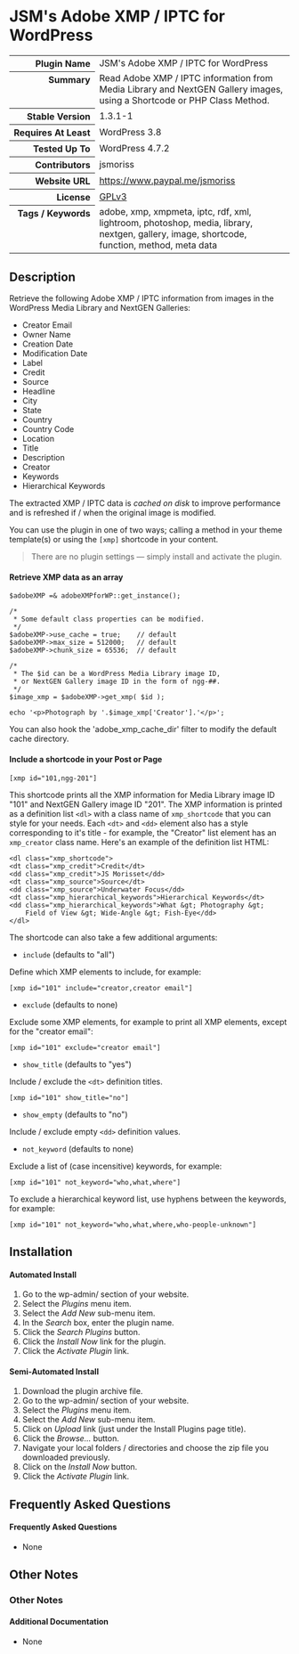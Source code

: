 <h1>JSM&#039;s Adobe XMP / IPTC for WordPress</h1>

<table>
<tr><th align="right" valign="top" nowrap>Plugin Name</th><td>JSM&#039;s Adobe XMP / IPTC for WordPress</td></tr>
<tr><th align="right" valign="top" nowrap>Summary</th><td>Read Adobe XMP / IPTC information from Media Library and NextGEN Gallery images, using a Shortcode or PHP Class Method.</td></tr>
<tr><th align="right" valign="top" nowrap>Stable Version</th><td>1.3.1-1</td></tr>
<tr><th align="right" valign="top" nowrap>Requires At Least</th><td>WordPress 3.8</td></tr>
<tr><th align="right" valign="top" nowrap>Tested Up To</th><td>WordPress 4.7.2</td></tr>
<tr><th align="right" valign="top" nowrap>Contributors</th><td>jsmoriss</td></tr>
<tr><th align="right" valign="top" nowrap>Website URL</th><td><a href="https://www.paypal.me/jsmoriss">https://www.paypal.me/jsmoriss</a></td></tr>
<tr><th align="right" valign="top" nowrap>License</th><td><a href="https://www.gnu.org/licenses/gpl.txt">GPLv3</a></td></tr>
<tr><th align="right" valign="top" nowrap>Tags / Keywords</th><td>adobe, xmp, xmpmeta, iptc, rdf, xml, lightroom, photoshop, media, library, nextgen, gallery, image, shortcode, function, method, meta data</td></tr>
</table>

<h2>Description</h2>

<p>Retrieve the following Adobe XMP / IPTC information from images in the WordPress Media Library and NextGEN Galleries:</p>

<ul>
<li>Creator Email</li>
<li>Owner Name</li>
<li>Creation Date</li>
<li>Modification Date</li>
<li>Label</li>
<li>Credit</li>
<li>Source</li>
<li>Headline</li>
<li>City</li>
<li>State</li>
<li>Country</li>
<li>Country Code</li>
<li>Location</li>
<li>Title</li>
<li>Description</li>
<li>Creator</li>
<li>Keywords</li>
<li>Hierarchical Keywords</li>
</ul>

<p>The extracted XMP / IPTC data is <em>cached on disk</em> to improve performance and is refreshed if / when the original image is modified.</p>

<p>You can use the plugin in one of two ways; calling a method in your theme template(s) or using the <code>[xmp]</code> shortcode in your content.</p>

<blockquote>
<p>There are no plugin settings &mdash; simply install and activate the plugin.</p>
</blockquote>

<h4>Retrieve XMP data as an array</h4>

<pre><code>$adobeXMP =&amp; adobeXMPforWP::get_instance();

/*
 * Some default class properties can be modified.
 */
$adobeXMP-&gt;use_cache = true;    // default
$adobeXMP-&gt;max_size = 512000;   // default
$adobeXMP-&gt;chunk_size = 65536;  // default

/*
 * The $id can be a WordPress Media Library image ID,
 * or NextGEN Gallery image ID in the form of ngg-##.
 */
$image_xmp = $adobeXMP-&gt;get_xmp( $id );

echo '&lt;p&gt;Photograph by '.$image_xmp['Creator'].'&lt;/p&gt;';
</code></pre>

<p>You can also hook the 'adobe_xmp_cache_dir' filter to modify the default cache directory.</p>

<h4>Include a shortcode in your Post or Page</h4>

<pre><code>[xmp id="101,ngg-201"]
</code></pre>

<p>This shortcode prints all the XMP information for Media Library image ID "101" and NextGEN Gallery image ID "201". The XMP information is printed as a definition list <code>&lt;dl&gt;</code> with a class name of <code>xmp_shortcode</code> that you can style for your needs. Each <code>&lt;dt&gt;</code> and <code>&lt;dd&gt;</code> element also has a style corresponding to it's title - for example, the "Creator" list element has an <code>xmp_creator</code> class name. Here's an example of the definition list HTML:</p>

<pre><code>&lt;dl class="xmp_shortcode"&gt;
&lt;dt class="xmp_credit"&gt;Credit&lt;/dt&gt;
&lt;dd class="xmp_credit"&gt;JS Morisset&lt;/dd&gt;
&lt;dt class="xmp_source"&gt;Source&lt;/dt&gt;
&lt;dd class="xmp_source"&gt;Underwater Focus&lt;/dd&gt;
&lt;dt class="xmp_hierarchical_keywords"&gt;Hierarchical Keywords&lt;/dt&gt;
&lt;dd class="xmp_hierarchical_keywords"&gt;What &amp;gt; Photography &amp;gt; 
    Field of View &amp;gt; Wide-Angle &amp;gt; Fish-Eye&lt;/dd&gt;
&lt;/dl&gt;
</code></pre>

<p>The shortcode can also take a few additional arguments:</p>

<ul>
<li><code>include</code> (defaults to "all")</li>
</ul>

<p>Define which XMP elements to include, for example:</p>

<pre><code>[xmp id="101" include="creator,creator email"]
</code></pre>

<ul>
<li><code>exclude</code> (defaults to none)</li>
</ul>

<p>Exclude some XMP elements, for example to print all XMP elements, except for the "creator email":</p>

<pre><code>[xmp id="101" exclude="creator email"]
</code></pre>

<ul>
<li><code>show_title</code> (defaults to "yes")</li>
</ul>

<p>Include / exclude the <code>&lt;dt&gt;</code> definition titles.</p>

<pre><code>[xmp id="101" show_title="no"]
</code></pre>

<ul>
<li><code>show_empty</code> (defaults to "no")</li>
</ul>

<p>Include / exclude empty <code>&lt;dd&gt;</code> definition values.</p>

<ul>
<li><code>not_keyword</code> (defaults to none)</li>
</ul>

<p>Exclude a list of (case incensitive) keywords, for example:</p>

<pre><code>[xmp id="101" not_keyword="who,what,where"]
</code></pre>

<p>To exclude a hierarchical keyword list, use hyphens between the keywords, for example:</p>

<pre><code>[xmp id="101" not_keyword="who,what,where,who-people-unknown"]
</code></pre>


<h2>Installation</h2>

<h4>Automated Install</h4>

<ol>
<li>Go to the wp-admin/ section of your website.</li>
<li>Select the <em>Plugins</em> menu item.</li>
<li>Select the <em>Add New</em> sub-menu item.</li>
<li>In the <em>Search</em> box, enter the plugin name.</li>
<li>Click the <em>Search Plugins</em> button.</li>
<li>Click the <em>Install Now</em> link for the plugin.</li>
<li>Click the <em>Activate Plugin</em> link.</li>
</ol>

<h4>Semi-Automated Install</h4>

<ol>
<li>Download the plugin archive file.</li>
<li>Go to the wp-admin/ section of your website.</li>
<li>Select the <em>Plugins</em> menu item.</li>
<li>Select the <em>Add New</em> sub-menu item.</li>
<li>Click on <em>Upload</em> link (just under the Install Plugins page title).</li>
<li>Click the <em>Browse...</em> button.</li>
<li>Navigate your local folders / directories and choose the zip file you downloaded previously.</li>
<li>Click on the <em>Install Now</em> button.</li>
<li>Click the <em>Activate Plugin</em> link.</li>
</ol>


<h2>Frequently Asked Questions</h2>

<h4>Frequently Asked Questions</h4>

<ul>
<li>None</li>
</ul>


<h2>Other Notes</h2>

<h3>Other Notes</h3>
<h4>Additional Documentation</h4>

<ul>
<li>None</li>
</ul>

